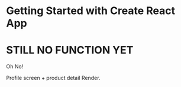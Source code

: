 # Getting Started with Create React App

# STILL NO FUNCTION YET 

Oh No!

Profile screen + product detail Render.